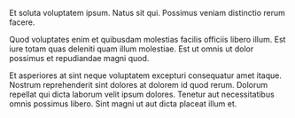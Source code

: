 Et soluta voluptatem ipsum. Natus sit qui. Possimus veniam distinctio rerum facere.
 Quod voluptates enim et quibusdam molestias facilis officiis libero illum. Est iure totam quas deleniti quam illum molestiae. Est ut omnis ut dolor possimus et repudiandae magni quod.
 Et asperiores at sint neque voluptatem excepturi consequatur amet itaque. Nostrum reprehenderit sint dolores at dolorem id quod rerum. Dolorum repellat qui dicta laborum velit ipsum dolores. Tenetur aut necessitatibus omnis possimus libero. Sint magni ut aut dicta placeat illum et.